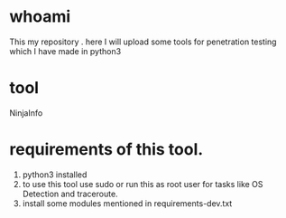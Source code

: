 # whoami
This my repository . here I will upload some tools for penetration testing which I have made in python3

# tool
NinjaInfo

# requirements of this tool.
1. python3 installed
2. to use this tool use sudo or run this as root user for tasks like OS Detection and traceroute.
3. install some modules mentioned in requirements-dev.txt
